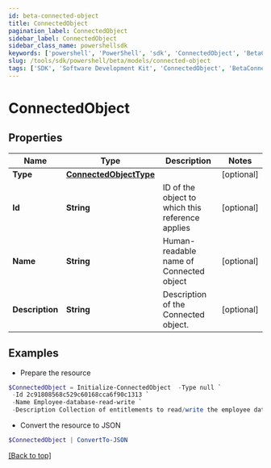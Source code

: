 ```yaml
---
id: beta-connected-object
title: ConnectedObject
pagination_label: ConnectedObject
sidebar_label: ConnectedObject
sidebar_class_name: powershellsdk
keywords: ['powershell', 'PowerShell', 'sdk', 'ConnectedObject', 'BetaConnectedObject'] 
slug: /tools/sdk/powershell/beta/models/connected-object
tags: ['SDK', 'Software Development Kit', 'ConnectedObject', 'BetaConnectedObject']
---
```



# ConnectedObject

## Properties

Name | Type | Description | Notes
------------ | ------------- | ------------- | -------------
**Type** | [**ConnectedObjectType**](connected-object-type) |  | [optional] 
**Id** | **String** | ID of the object to which this reference applies | [optional] 
**Name** | **String** | Human-readable name of Connected object | [optional] 
**Description** | **String** | Description of the Connected object. | [optional] 

## Examples

- Prepare the resource
```powershell
$ConnectedObject = Initialize-ConnectedObject  -Type null `
 -Id 2c91808568c529c60168cca6f90c1313 `
 -Name Employee-database-read-write `
 -Description Collection of entitlements to read/write the employee database.
```

- Convert the resource to JSON
```powershell
$ConnectedObject | ConvertTo-JSON
```


[[Back to top]](#) 

